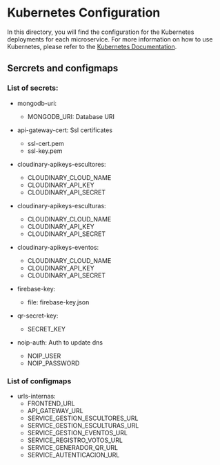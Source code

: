 # Kubernetes Configuration

In this directory, you will find the configuration for the Kubernetes deployments for each microservice. For more information on how to use Kubernetes, please refer to the [Kubernetes Documentation](https://kubernetes.io/docs/home/).

## Sercrets and configmaps
### List of secrets:
- mongodb-uri: 
    - MONGODB_URI: Database URI
- api-gateway-cert: Ssl certificates
    - ssl-cert.pem
    - ssl-key.pem
- cloudinary-apikeys-escultores:
    - CLOUDINARY_CLOUD_NAME
    - CLOUDINARY_API_KEY
    - CLOUDINARY_API_SECRET
- cloudinary-apikeys-esculturas:
    - CLOUDINARY_CLOUD_NAME
    - CLOUDINARY_API_KEY
    - CLOUDINARY_API_SECRET
- cloudinary-apikeys-eventos:
    - CLOUDINARY_CLOUD_NAME
    - CLOUDINARY_API_KEY
    - CLOUDINARY_API_SECRET
- firebase-key:
    - file: firebase-key.json
- qr-secret-key:
    - SECRET_KEY

- noip-auth: Auth to update dns
    - NOIP_USER
    - NOIP_PASSWORD

### List of configmaps
- urls-internas:
    - FRONTEND_URL
    - API_GATEWAY_URL
    - SERVICE_GESTION_ESCULTORES_URL
    - SERVICE_GESTION_ESCULTURAS_URL
    - SERVICE_GESTION_EVENTOS_URL
    - SERVICE_REGISTRO_VOTOS_URL
    - SERVICE_GENERADOR_QR_URL
    - SERVICE_AUTENTICACION_URL